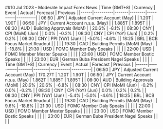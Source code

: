 ##10 Jul 2023 - Moderate Impact Forex News
| Time (GMT+8) | Currency | Event | Actual | Forecast | Previous |
|------|----------|-------|--------|----------|----------|
| 06:50 | JPY | Adjusted Current Account (May) |  | 1.20T | 1.90T |
| 06:50 | JPY | Current Account n.s.a. (May) |  | 1.885T | 1.895T |
| 08:30 | AUD | Building Approvals (MoM) |  | 20.6% | -8.1% |
| 08:30 | CNY | CPI (MoM) (Jun) |  | 0.0% | -0.2% |
| 08:30 | CNY | CPI (YoY) (Jun) |  | 0.2% | 0.2% |
| 08:30 | CNY | PPI (YoY) (Jun) |  | -5.0% | -4.6% |
| 18:25 | BRL | BCB Focus Market Readout |  |  |  |
| 19:30 | CAD | Building Permits (MoM) (May) |  |  | -18.8% |
| 21:30 | USD | FOMC Member Daly Speaks |  |  |  |
| 22:00 | USD | FOMC Member Mester Speaks |  |  |  |
| 23:00 | USD | FOMC Member Bostic Speaks |  |  |  |
| 23:00 | EUR | German Buba President Nagel Speaks |  |  |  |
| Time (GMT+8) | Currency | Event | Actual | Forecast | Previous |
|------|----------|-------|--------|----------|----------|
| 06:50 | JPY | Adjusted Current Account (May) | 170.27T | 1.20T | 1.90T |
| 06:50 | JPY | Current Account n.s.a. (May) | 1.862T | 1.885T | 1.895T |
| 08:30 | AUD | Building Approvals (MoM) | 20.6% | 20.6% | -6.8% |
| 08:30 | CNY | CPI (MoM) (Jun) | -0.2% | 0.0% | -0.2% |
| 08:30 | CNY | CPI (YoY) (Jun) | 0.0% | 0.2% | 0.2% |
| 08:30 | CNY | PPI (YoY) (Jun) | -5.4% | -5.0% | -4.6% |
| 18:25 | BRL | BCB Focus Market Readout |  |  |  |
| 19:30 | CAD | Building Permits (MoM) (May) |  | 9.6% | -18.8% |
| 21:30 | USD | FOMC Member Daly Speaks |  |  |  |
| 22:00 | USD | FOMC Member Mester Speaks |  |  |  |
| 23:00 | USD | FOMC Member Bostic Speaks |  |  |  |
| 23:00 | EUR | German Buba President Nagel Speaks |  |  |  |
